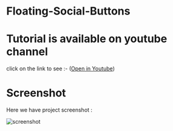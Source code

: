 # Floating-Social-Buttons

# Tutorial is available on youtube channel 
click on the link to see :- ([Open in Youtube]())

# Screenshot
Here we have project screenshot :

![screenshot](icon.png)





